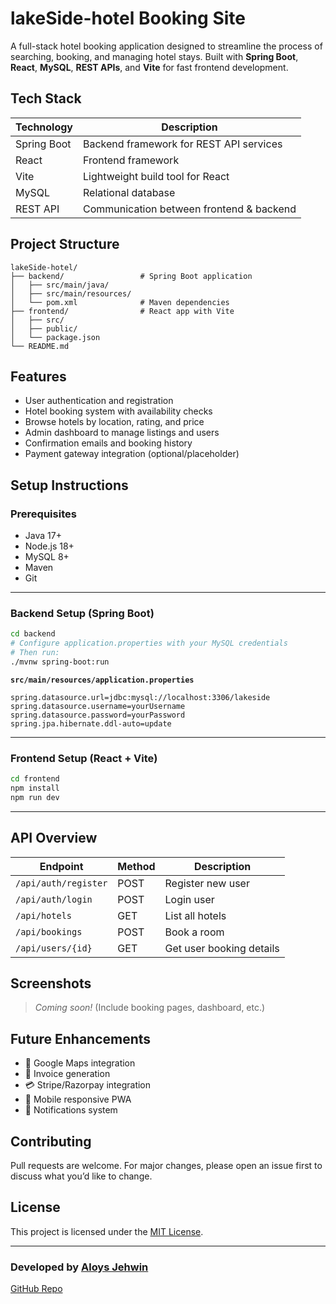 # lakeSide-hotel Booking Site

A full-stack hotel booking application designed to streamline the process of searching, booking, and managing hotel stays. Built with **Spring Boot**, **React**, **MySQL**, **REST APIs**, and **Vite** for fast frontend development.

## Tech Stack

| Technology  | Description                              |
| ----------- | ---------------------------------------- |
| Spring Boot | Backend framework for REST API services  |
| React       | Frontend framework                       |
| Vite        | Lightweight build tool for React         |
| MySQL       | Relational database                      |
| REST API    | Communication between frontend & backend |

## Project Structure

```
lakeSide-hotel/
├── backend/                 # Spring Boot application
│   ├── src/main/java/
│   ├── src/main/resources/
│   └── pom.xml              # Maven dependencies
├── frontend/                # React app with Vite
│   ├── src/
│   ├── public/
│   └── package.json
└── README.md
```

## Features

* User authentication and registration
* Hotel booking system with availability checks
* Browse hotels by location, rating, and price
* Admin dashboard to manage listings and users
* Confirmation emails and booking history
* Payment gateway integration (optional/placeholder)

## Setup Instructions

### Prerequisites

* Java 17+
* Node.js 18+
* MySQL 8+
* Maven
* Git

---

### Backend Setup (Spring Boot)

```bash
cd backend
# Configure application.properties with your MySQL credentials
# Then run:
./mvnw spring-boot:run
```

**`src/main/resources/application.properties`**

```properties
spring.datasource.url=jdbc:mysql://localhost:3306/lakeside
spring.datasource.username=yourUsername
spring.datasource.password=yourPassword
spring.jpa.hibernate.ddl-auto=update
```

---

### Frontend Setup (React + Vite)

```bash
cd frontend
npm install
npm run dev
```

---

## API Overview

| Endpoint             | Method | Description              |
| -------------------- | ------ | ------------------------ |
| `/api/auth/register` | POST   | Register new user        |
| `/api/auth/login`    | POST   | Login user               |
| `/api/hotels`        | GET    | List all hotels          |
| `/api/bookings`      | POST   | Book a room              |
| `/api/users/{id}`    | GET    | Get user booking details |

## Screenshots

> *Coming soon!* (Include booking pages, dashboard, etc.)

## Future Enhancements

* 🗼 Google Maps integration
* 🧾 Invoice generation
* 💳 Stripe/Razorpay integration
* 📱 Mobile responsive PWA
* 🔔 Notifications system

## Contributing

Pull requests are welcome. For major changes, please open an issue first to discuss what you’d like to change.

## License

This project is licensed under the [MIT License](LICENSE).

---

### Developed by [Aloys Jehwin](https://portfolio-aloys-jehwins-projects.vercel.app/)

[GitHub Repo](https://github.com/AloysJehwin/lakeSide-hotel)
